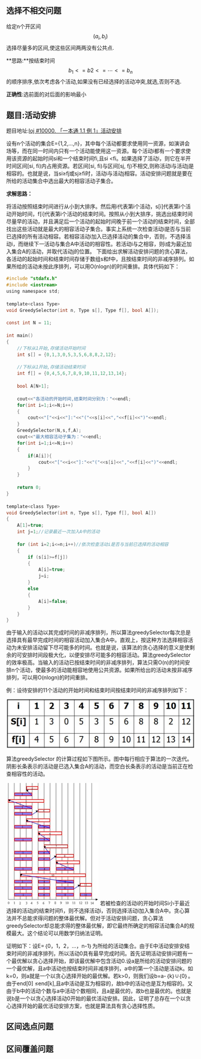 ## 选择不相交问题

给定n个开区间$$(a_i,b_i)$$选择尽量多的区间,使这些区间两两没有公共点.

**思路:**按结束时间$$b_1 <= b2 <= \cdots <=b_n$$的顺序排序,依次考虑各个活动,如果没有已经选择的活动冲突,就选,否则不选.

**正确性**:选前面的对后面的影响最小


## 题目:活动安排

题目地址:[loj #10000. 「一本通 1.1 例 1」活动安排](https://loj.ac/problem/10000)

设有n个活动的集合E={1,2,…,n}，其中每个活动都要求使用同一资源，如演讲会场等，而在同一时间内只有一个活动能使用这一资源。每个活动i都有一个要求使用该资源的起始时间si和一个结束时间fi,且si <fi。如果选择了活动i，则它在半开时间区间[si, fi)内占用资源。若区间[si, fi)与区间[sj, fj)不相交,则称活动i与活动j是相容的。也就是说，当si≥fj或sj≥fi时，活动i与活动j相容。活动安排问题就是要在所给的活动集合中选出最大的相容活动子集合。 

**求解思路：**

将活动按照结束时间进行从小到大排序。然后用i代表第i个活动，s[i]代表第i个活动开始时间，f[i]代表第i个活动的结束时间。按照从小到大排序，挑选出结束时间尽量早的活动，并且满足后一个活动的起始时间晚于前一个活动的结束时间，全部找出这些活动就是最大的相容活动子集合。事实上系统一次检查活动i是否与当前已选择的所有活动相容。若相容活动i加入已选择活动的集合中，否则，不选择活动i，而继续下一活动与集合A中活动的相容性。若活动i与之相容，则i成为最近加入集合A的活动，并取代活动j的位置。
     下面给出求解活动安排问题的贪心算法，各活动的起始时间和结束时间存储于数组s和f中，且按结束时间的非减序排列。如果所给的活动未按此序排列，可以用O(nlogn)的时间重排。具体代码如下：


```c
#include "stdafx.h"
#include <iostream> 
using namespace std; 
 
template<class Type>
void GreedySelector(int n, Type s[], Type f[], bool A[]);
 
const int N = 11;
 
int main()
{
	//下标从1开始,存储活动开始时间
	int s[] = {0,1,3,0,5,3,5,6,8,8,2,12};
 
	//下标从1开始,存储活动结束时间
	int f[] = {0,4,5,6,7,8,9,10,11,12,13,14};
 
	bool A[N+1];
 
	cout<<"各活动的开始时间,结束时间分别为："<<endl;
	for(int i=1;i<=N;i++)
	{
		cout<<"["<<i<<"]:"<<"("<<s[i]<<","<<f[i]<<")"<<endl;
	}
	GreedySelector(N,s,f,A);
	cout<<"最大相容活动子集为："<<endl;
	for(int i=1;i<=N;i++)
	{
		if(A[i]){
			cout<<"["<<i<<"]:"<<"("<<s[i]<<","<<f[i]<<")"<<endl;
		}
	}
 
	return 0;
}
 
template<class Type>
void GreedySelector(int n, Type s[], Type f[], bool A[])
{
	A[1]=true;
	int j=1;//记录最近一次加入A中的活动
 
	for (int i=2;i<=n;i++)//依次检查活动i是否与当前已选择的活动相容
	{
		if (s[i]>=f[j])
		{ 
			A[i]=true;
			j=i;
		}
		else
		{
			A[i]=false;
		}
	}
}
```
由于输入的活动以其完成时间的非减序排列，所以算法greedySelector每次总是选择具有最早完成时间的相容活动加入集合A中。直观上，按这种方法选择相容活动为未安排活动留下尽可能多的时间。也就是说，该算法的贪心选择的意义是使剩余的可安排时间段极大化，以便安排尽可能多的相容活动。算法greedySelector的效率极高。当输入的活动已按结束时间的非减序排列，算法只需O(n)的时间安排n个活动，使最多的活动能相容地使用公共资源。如果所给出的活动未按非减序排列，可以用O(nlogn)的时间重排。 

例：设待安排的11个活动的开始时间和结束时间按结束时间的非减序排列如下：

![1](./1.jpg)

算法greedySelector 的计算过程如下图所示。图中每行相应于算法的一次迭代。阴影长条表示的活动是已选入集合A的活动，而空白长条表示的活动是当前正在检查相容性的活动。


![2](./2.jpg)
     若被检查的活动i的开始时间Si小于最近选择的活动j的结束时间fi，则不选择活动i，否则选择活动i加入集合A中。贪心算法并不总能求得问题的整体最优解。但对于活动安排问题，贪心算法greedySelector却总能求得的整体最优解，即它最终所确定的相容活动集合A的规模最大。这个结论可以用数学归纳法证明。

证明如下：设E=｛0，1，2，…，n-1｝为所给的活动集合。由于E中活动安排安结束时间的非减序排列，所以活动0具有最早完成时间。首先证明活动安排问题有一个最优解以贪心选择开始，即该最优解中包含活动0.设a是所给的活动安排问题的一个最优解，且a中活动也按结束时间非减序排列，a中的第一个活动是活动k。如k=0，则a就是一个以贪心选择开始的最优解。若k>0，则我们设b=a-｛k｝∪｛0｝。由于end[0] ≤end[k],且a中活动是互为相容的，故b中的活动也是互为相容的。又由于b中的活动个数与a中活动个数相同，且a是最优的，故b也是最优的。也就是说b是一个以贪心选择活动0开始的最优活动安排。因此，证明了总存在一个以贪心选择开始的最优活动安排方案，也就是算法具有贪心选择性质。

## 区间选点问题
## 区间覆盖问题
